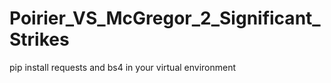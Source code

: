 # Poirier_VS_McGregor_2_Significant_Strikes

pip install requests and bs4 in your virtual environment
